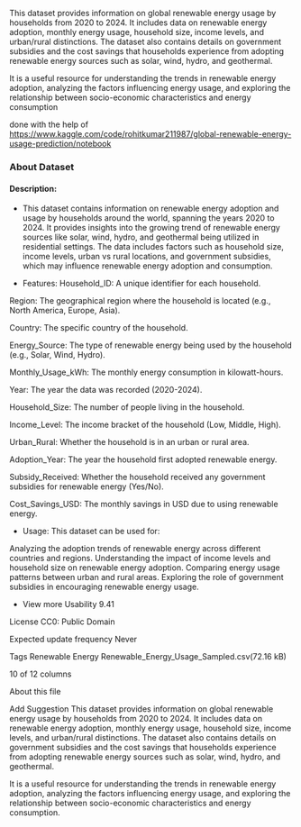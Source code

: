 This dataset provides information on global renewable energy usage by households from 2020 to 2024. It includes data on renewable energy adoption, monthly energy usage, household size, income levels, and urban/rural distinctions. The dataset also contains details on government subsidies and the cost savings that households experience from adopting renewable energy sources such as solar, wind, hydro, and geothermal.

It is a useful resource for understanding the trends in renewable energy adoption, analyzing the factors influencing energy usage, and exploring the relationship between socio-economic characteristics and energy consumption

done with the help of https://www.kaggle.com/code/rohitkumar211987/global-renewable-energy-usage-prediction/notebook


### About Dataset
#### Description:
* This dataset contains information on renewable energy adoption and usage by households around the world, spanning the years 2020 to 2024. It provides insights into the growing trend of renewable energy sources like solar, wind, hydro, and geothermal being utilized in residential settings. The data includes factors such as household size, income levels, urban vs rural locations, and government subsidies, which may influence renewable energy adoption and consumption.

* Features:
Household_ID: A unique identifier for each household.

Region: The geographical region where the household is located (e.g., North America, Europe, Asia).

Country: The specific country of the household.

Energy_Source: The type of renewable energy being used by the household (e.g., Solar, Wind, Hydro).

Monthly_Usage_kWh: The monthly energy consumption in kilowatt-hours.

Year: The year the data was recorded (2020-2024).

Household_Size: The number of people living in the household.

Income_Level: The income bracket of the household (Low, Middle, High).

Urban_Rural: Whether the household is in an urban or rural area.

Adoption_Year: The year the household first adopted renewable energy.

Subsidy_Received: Whether the household received any government subsidies for renewable energy (Yes/No).

Cost_Savings_USD: The monthly savings in USD due to using renewable energy.

* Usage:
This dataset can be used for:

Analyzing the adoption trends of renewable energy across different countries and regions.
Understanding the impact of income levels and household size on renewable energy adoption.
Comparing energy usage patterns between urban and rural areas.
Exploring the role of government subsidies in encouraging renewable energy usage.


* View more
Usability
9.41

License
CC0: Public Domain

Expected update frequency
Never

Tags
Renewable Energy
Renewable_Energy_Usage_Sampled.csv(72.16 kB)

10 of 12 columns

About this file

Add Suggestion
This dataset provides information on global renewable energy usage by households from 2020 to 2024. It includes data on renewable energy adoption, monthly energy usage, household size, income levels, and urban/rural distinctions. The dataset also contains details on government subsidies and the cost savings that households experience from adopting renewable energy sources such as solar, wind, hydro, and geothermal.

It is a useful resource for understanding the trends in renewable energy adoption, analyzing the factors influencing energy usage, and exploring the relationship between socio-economic characteristics and energy consumption.

